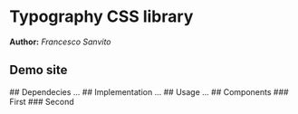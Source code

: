 # Typography CSS library
**Author:** *Francesco Sanvito*
## Demo site
<link rel="stylesheet" href="./typography.css">
## Dependecies
...
## Implementation
...
## Usage
...
## Components
### First
### Second
